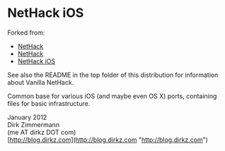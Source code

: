 NetHack iOS
===========

Forked from:

* [NetHack](https://github.com/Vanilla-NetHack/NetHack)
* [NetHack](https://github.com/dirkz/NetHack)
* [NetHack iOS](https://github.com/dirkz/NetHack-iOS)

See also the README in the top folder of this distribution for information about
Vanilla NetHack.

Common base for various iOS (and maybe even OS X) ports, containing files for
basic infrastructure.

January 2012  
Dirk Zimmermann  
(me AT dirkz DOT com)  
[http://blog.dirkz.com](http://blog.dirkz.com "http://blog.dirkz.com")

